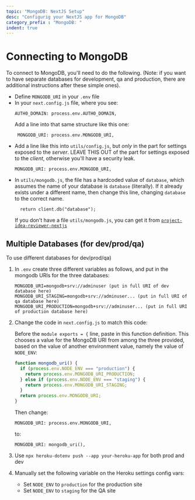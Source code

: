 ```yaml
---
topic: "MongoDB: NextJS Setup"
desc: "Configurig your NextJS app for MongoDB"
category_prefix	: "MongoDB: "
indent: true
---
```


# Connecting to MongoDB

To connect to MongoDB, you'll need to do the following.  (Note: if you want to have separate databases for development, qa and production, there are additional instructions after these simple ones).
* Define `MONGODB_URI` in your `.env` file
* In your `next.config.js` file, where you see:
  ```
  AUTH0_DOMAIN: process.env.AUTH0_DOMAIN,
  ```
  Add a line into that same structure like this one:
  ```
   MONGODB_URI: process.env.MONGODB_URI,
  ```
* Add a line like this into `utils/config.js`, but *only* in the part for settings exposed to the *server*.
  LEAVE THIS OUT of the part for settings exposed to the *client*, otherwise you'll have a security leak.
  ```
  MONGODB_URI: process.env.MONGODB_URI,
  ```
* In `utils/mongodb.js`, the file has a hardcoded value of `database`, which assumes the name of your database
  is `database` (literally).  If it already exists under a different name, then change this line, changing `database`
  to the correct name.
  ```
    return client.db("database");
  ```
  If you don't have a file `utils/mongodb.js`, you can get it from [`project-idea-reviewer-nextjs`](https://github.com/ucsb-cs48-s20/project-idea-reviewer-nextjs/blob/master/utils/mongodb.js)

## Multiple Databases (for dev/prod/qa)

To use different databases for dev/prod/qa)

1. In `.env` create three different variables as follows, and put in the mongodb URIs for the three databases:
   ```
   MONGODB_URI=mongodb+srv://adminuser (put in full URI of dev database here)
   MONGODB_URI_STAGING=mongodb+srv://adminuser... (put in full URI of qa database here)
   MONGODB_URI_PRODUCTION=mongodb+srv://adminuser... (put in full URI of production database here)
   ```
2. Change the code in `next.config.js` to match this code:

   Before the `module exports = {` line, paste in this function definition.  This chooses a value for
   the MongoDB URI from among the three provided, based on the value of another environment value, namely
   the value of `NODE_ENV`:
   
   ```javascript
   function mongodb_uri() {
     if (process.env.NODE_ENV === "production") {
       return process.env.MONGODB_URI_PRODUCTION;
     } else if (process.env.NODE_ENV === "staging") {
       return process.env.MONGODB_URI_STAGING;
     }
     return process.env.MONGODB_URI;
   }
   ```
   
   Then change: 
   ```
   MONGODB_URI: process.env.MONGODB_URI,
   ```
   
   to:
   ```
   MONGODB_URI: mongodb_uri(),
   ```

3. Use `npx heroku-dotenv push --app your-heroku-app` for both prod and dev

4. Manually set the following variable on the Heroku settings config vars:
   * Set `NODE_ENV` to `production` for the production site
   * Set `NODE_ENV` to `staging` for the QA site

